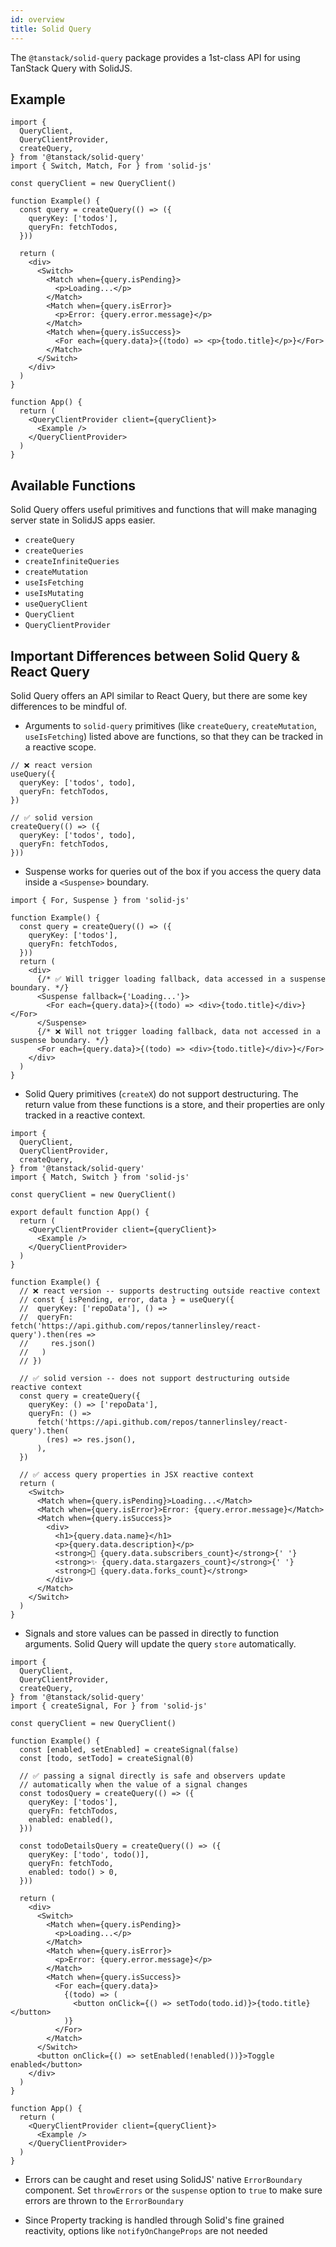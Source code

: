 ```yaml
---
id: overview
title: Solid Query
---
```


The `@tanstack/solid-query` package provides a 1st-class API for using TanStack Query with SolidJS.

## Example

```tsx
import {
  QueryClient,
  QueryClientProvider,
  createQuery,
} from '@tanstack/solid-query'
import { Switch, Match, For } from 'solid-js'

const queryClient = new QueryClient()

function Example() {
  const query = createQuery(() => ({
    queryKey: ['todos'],
    queryFn: fetchTodos,
  }))

  return (
    <div>
      <Switch>
        <Match when={query.isPending}>
          <p>Loading...</p>
        </Match>
        <Match when={query.isError}>
          <p>Error: {query.error.message}</p>
        </Match>
        <Match when={query.isSuccess}>
          <For each={query.data}>{(todo) => <p>{todo.title}</p>}</For>
        </Match>
      </Switch>
    </div>
  )
}

function App() {
  return (
    <QueryClientProvider client={queryClient}>
      <Example />
    </QueryClientProvider>
  )
}
```

## Available Functions

Solid Query offers useful primitives and functions that will make managing server state in SolidJS apps easier.

- `createQuery`
- `createQueries`
- `createInfiniteQueries`
- `createMutation`
- `useIsFetching`
- `useIsMutating`
- `useQueryClient`
- `QueryClient`
- `QueryClientProvider`

## Important Differences between Solid Query & React Query

Solid Query offers an API similar to React Query, but there are some key differences to be mindful of.

- Arguments to `solid-query` primitives (like `createQuery`, `createMutation`, `useIsFetching`) listed above are functions, so that they can be tracked in a reactive scope.

```tsx
// ❌ react version
useQuery({
  queryKey: ['todos', todo],
  queryFn: fetchTodos,
})

// ✅ solid version
createQuery(() => ({
  queryKey: ['todos', todo],
  queryFn: fetchTodos,
}))
```

- Suspense works for queries out of the box if you access the query data inside a `<Suspense>` boundary.

```tsx
import { For, Suspense } from 'solid-js'

function Example() {
  const query = createQuery(() => ({
    queryKey: ['todos'],
    queryFn: fetchTodos,
  }))
  return (
    <div>
      {/* ✅ Will trigger loading fallback, data accessed in a suspense boundary. */}
      <Suspense fallback={'Loading...'}>
        <For each={query.data}>{(todo) => <div>{todo.title}</div>}</For>
      </Suspense>
      {/* ❌ Will not trigger loading fallback, data not accessed in a suspense boundary. */}
      <For each={query.data}>{(todo) => <div>{todo.title}</div>}</For>
    </div>
  )
}
```

- Solid Query primitives (`createX`) do not support destructuring. The return value from these functions is a store, and their properties are only tracked in a reactive context.

```tsx
import {
  QueryClient,
  QueryClientProvider,
  createQuery,
} from '@tanstack/solid-query'
import { Match, Switch } from 'solid-js'

const queryClient = new QueryClient()

export default function App() {
  return (
    <QueryClientProvider client={queryClient}>
      <Example />
    </QueryClientProvider>
  )
}

function Example() {
  // ❌ react version -- supports destructing outside reactive context
  // const { isPending, error, data } = useQuery({
  //  queryKey: ['repoData'], () =>
  //  queryFn:  fetch('https://api.github.com/repos/tannerlinsley/react-query').then(res =>
  //     res.json()
  //   )
  // })

  // ✅ solid version -- does not support destructuring outside reactive context
  const query = createQuery({
    queryKey: () => ['repoData'],
    queryFn: () =>
      fetch('https://api.github.com/repos/tannerlinsley/react-query').then(
        (res) => res.json(),
      ),
  })

  // ✅ access query properties in JSX reactive context
  return (
    <Switch>
      <Match when={query.isPending}>Loading...</Match>
      <Match when={query.isError}>Error: {query.error.message}</Match>
      <Match when={query.isSuccess}>
        <div>
          <h1>{query.data.name}</h1>
          <p>{query.data.description}</p>
          <strong>👀 {query.data.subscribers_count}</strong>{' '}
          <strong>✨ {query.data.stargazers_count}</strong>{' '}
          <strong>🍴 {query.data.forks_count}</strong>
        </div>
      </Match>
    </Switch>
  )
}
```

- Signals and store values can be passed in directly to function arguments. Solid Query will update the query `store` automatically.

```tsx
import {
  QueryClient,
  QueryClientProvider,
  createQuery,
} from '@tanstack/solid-query'
import { createSignal, For } from 'solid-js'

const queryClient = new QueryClient()

function Example() {
  const [enabled, setEnabled] = createSignal(false)
  const [todo, setTodo] = createSignal(0)

  // ✅ passing a signal directly is safe and observers update
  // automatically when the value of a signal changes
  const todosQuery = createQuery(() => ({
    queryKey: ['todos'],
    queryFn: fetchTodos,
    enabled: enabled(),
  }))

  const todoDetailsQuery = createQuery(() => ({
    queryKey: ['todo', todo()],
    queryFn: fetchTodo,
    enabled: todo() > 0,
  }))

  return (
    <div>
      <Switch>
        <Match when={query.isPending}>
          <p>Loading...</p>
        </Match>
        <Match when={query.isError}>
          <p>Error: {query.error.message}</p>
        </Match>
        <Match when={query.isSuccess}>
          <For each={query.data}>
            {(todo) => (
              <button onClick={() => setTodo(todo.id)}>{todo.title}</button>
            )}
          </For>
        </Match>
      </Switch>
      <button onClick={() => setEnabled(!enabled())}>Toggle enabled</button>
    </div>
  )
}

function App() {
  return (
    <QueryClientProvider client={queryClient}>
      <Example />
    </QueryClientProvider>
  )
}
```

- Errors can be caught and reset using SolidJS' native `ErrorBoundary` component.
  Set `throwErrors` or the `suspense` option to `true` to make sure errors are thrown to the `ErrorBoundary`

- Since Property tracking is handled through Solid's fine grained reactivity, options like `notifyOnChangeProps` are not needed

